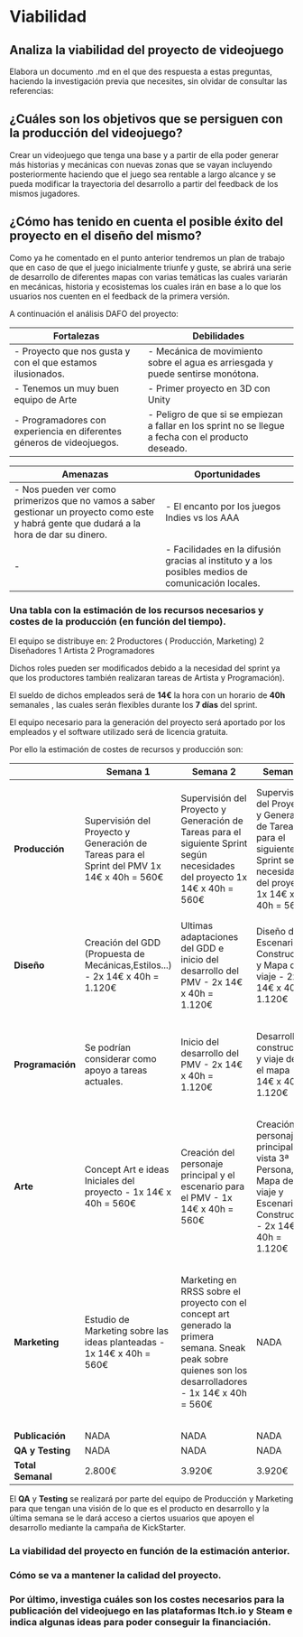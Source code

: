 ﻿# Viabilidad

## Analiza la viabilidad del proyecto de videojuego

Elabora un documento .md en el que des respuesta a estas preguntas, haciendo la investigación previa que necesites, sin olvidar de consultar las referencias:

## ¿Cuáles son los objetivos que se persiguen con la producción del videojuego?

Crear un videojuego que tenga una base y a partir de ella poder generar más historias y mecánicas con nuevas zonas que se vayan incluyendo posteriormente haciendo que el juego sea rentable a largo alcance y se pueda modificar la trayectoria del desarrollo a partir del feedback de los mismos jugadores.

## ¿Cómo has tenido en cuenta el posible éxito del proyecto en el diseño del mismo?

Como ya he comentado en el punto anterior tendremos un plan de trabajo que en caso de que el juego inicialmente triunfe y guste, se abrirá una serie de desarrollo de diferentes mapas con varias temáticas las cuales variarán en mecánicas, historia y ecosistemas los cuales irán en base a lo que los usuarios nos cuenten en el feedback de la primera versión.

A continuación el análisis DAFO del proyecto:

| Fortalezas |Debilidades  |
|--|--|
|- Proyecto que nos gusta y con el que estamos ilusionados. | - Mecánica de movimiento sobre el agua es arriesgada y puede sentirse monótona.|
|- Tenemos un muy buen equipo de Arte| - Primer proyecto en 3D con Unity |
|- Programadores con experiencia en diferentes géneros de videojuegos. | - Peligro de que si se empiezan a fallar en los sprint no se llegue a fecha con el producto deseado.

|  Amenazas | Oportunidades  |
|--|--|
|- Nos pueden ver como primerizos que no vamos a saber gestionar un proyecto como este y habrá gente que dudará a la hora de dar su dinero. |- El encanto por los juegos Indies vs los AAA  |
|-|- Facilidades en la difusión gracias al instituto y a los posibles medios de comunicación locales.|

### Una tabla con la estimación de los recursos necesarios y costes de la producción (en función del tiempo).
El equipo se distribuye en:
2 Productores ( Producción, Marketing)
2 Diseñadores
1 Artista
2 Programadores

Dichos roles pueden ser modificados debido a la necesidad del sprint ya que los productores también realizaran tareas de Artista y Programación).

El sueldo de dichos empleados será de **14€** la hora con un horario de **40h** semanales , las cuales serán flexibles durante los **7 días** del sprint. 

El equipo necesario para la generación del proyecto será aportado por los empleados y el software utilizado será de licencia gratuita.

Por ello la estimación de costes de recursos y producción son:

| | Semana 1  |  Semana 2  |Semana 3  |  Semana 4  |Semana 5  |  Semana 6  |Semana 7  |  Semana 8  | Gastos |
|--|--|--|--|--|--|--|--|--|--|
| **Producción** | Supervisión del Proyecto y Generación de Tareas para el Sprint del PMV 1x 14€ x 40h = 560€| Supervisión del Proyecto y Generación de Tareas para el siguiente Sprint según necesidades del proyecto 1x 14€ x 40h = 560€ | Supervisión del Proyecto y Generación de Tareas para el siguiente Sprint según necesidades del proyecto 1x 14€ x 40h = 560€ | Supervisión del Proyecto y Generación de Tareas para el siguiente Sprint según necesidades del proyecto 1x 14€ x 40h = 560€ | Supervisión del Proyecto y Generación de Tareas para el siguiente Sprint según necesidades del proyecto 1x 14€ x 40h = 560€ |Supervisión del Proyecto y Generación de Tareas para el siguiente Sprint según necesidades del proyecto 1x 14€ x 40h = 560€  | Supervisión del Proyecto y Generación de Tareas para el siguiente Sprint según necesidades del proyecto 1x 14€ x 40h = 560€ |Supervisión del Proyecto y Generación de Tareas para el siguiente Sprint según necesidades del proyecto 1x 14€ x 40h = 560€|4.480€|
| **Diseño** | Creación del GDD (Propuesta de Mecánicas,Estilos...) - 2x 14€ x 40h = 1.120€|  Ultimas adaptaciones del GDD e inicio del desarrollo del PMV - 2x 14€ x 40h = 1.120€ | Diseño del Escenario de Construcción y Mapa de viaje - 2x 14€ x 40h = 1.120€ | Diseño del Escenario 1 - 2x 14€ x 40h = 1.120€ |  |  |  ||
| **Programación**| Se podrían considerar como apoyo a tareas actuales. | Inicio del desarrollo del PMV - 2x 14€ x 40h = 1.120€ | Desarrollo de construcción y viaje desde el mapa - 2x 14€ x 40h = 1.120€ | Desarrollo del sistema de Dialogo y Conceptos principales del Menú - 2x 14€ x 40h = 1.120€ |  |  |  ||
| **Arte**|Concept Art e ideas Iniciales del proyecto - 1x 14€ x 40h = 560€| Creación del personaje principal y el escenario para el PMV - 1x 14€ x 40h = 560€| Creación del personaje principal en vista 3ª Persona, Mapa de viaje y Escenario de Construcción - 2x 14€ x 40h = 1.120€| Creación de elementos del Escenario 1 - 1x 14€ x 40h = 560€ |  |  |  ||
| **Marketing**| Estudio de Marketing sobre las ideas planteadas - 1x 14€ x 40h = 560€| Marketing en RRSS sobre el proyecto con el concept art generado la primera semana. Sneak peak sobre quienes son los desarrolladores - 1x 14€ x 40h = 560€ | NADA |Publicación de Videos e Imagenes por RRSS sobre el PVM y pequeñas noticias sobre las fechas y maneras de apoyar el proyecto - 1x 14€ x 40h = 560€ |  |  |  ||
| **Publicación**| NADA | NADA | NADA | NADA |  |  |  ||
| **QA y Testing** | NADA | NADA | NADA | NADA |  |  |  ||
| **Total Semanal**| 2.800€| 3.920€ | 3.920€ | 3.920€ |  |  |  ||

El **QA** y **Testing** se realizará por parte del equipo de Producción y Marketing para que tengan una visión de lo que es el producto en desarrollo y la última semana se le dará acceso a ciertos usuarios que apoyen el desarrollo mediante la campaña de KickStarter. 

### La viabilidad del proyecto en función de la estimación anterior.

### Cómo se va a mantener la calidad del proyecto.

### Por último, investiga cuáles son los costes necesarios para la publicación del videojuego en las plataformas Itch.io y Steam e indica algunas ideas para poder conseguir la financiación.
